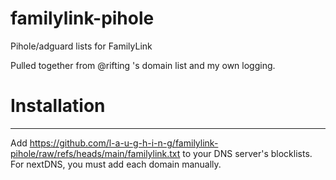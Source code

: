 # familylink-pihole
Pihole/adguard lists for FamilyLink

Pulled together from @rifting 's domain list and my own logging. 

# Installation
---
Add https://github.com/l-a-u-g-h-i-n-g/familylink-pihole/raw/refs/heads/main/familylink.txt to your DNS server's blocklists. For nextDNS, you must add each domain manually. 
